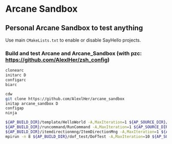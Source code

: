 # Arcane Sandbox
## Personal Arcane Sandbox to test anything

Use main `CMakeLists.txt` to enable or disable SayHello projects.

### Build and test Arcane and Arcane_Sandbox (with pzc: https://github.com/AlexlHer/zsh_config)
```sh
clonearc
initarc D
configarc
biarc

cdw
git clone https://github.com/AlexlHer/arcane_sandbox
initap arcane_sandbox D
configap
ninja

${AP_BUILD_DIR}/template/HelloWorld -A,MaxIteration=1 ${AP_SOURCE_DIR}/template/HelloWorld.arc
${AP_BUILD_DIR}/runcommand/RunCommand -A,MaxIteration=1 ${AP_SOURCE_DIR}/runcommand/HelloWorld.arc
${AP_BUILD_DIR}/itemdirectionmng/ItemDirectionMng -A,MaxIteration=1 ${AP_SOURCE_DIR}/itemdirectionmng/HelloWorld.arc
mpirun -n 8 ${AP_BUILD_DIR}/dof_test/DoFTest -A,MaxIteration=10 ${AP_SOURCE_DIR}/dof_test/HelloWorld.arc
```
